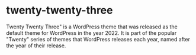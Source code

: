 # twenty-twenty-three
Twenty Twenty Three" is a WordPress theme that was released as the default theme for WordPress in the year 2022. It is part of the popular "Twenty" series of themes that WordPress releases each year, named after the year of their release. 
